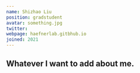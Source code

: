 ```yaml
---
name: Shizhao Liu
position: gradstudent
avatar: something.jpg
twitter: 
webpage: haefnerlab.gitbhub.io
joined: 2021
---
```


## Whatever I want to add about me.
